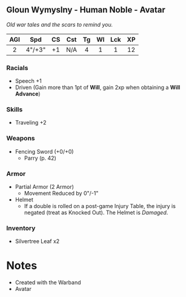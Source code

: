## Gloun Wymyslny - Human Noble - Avatar
*Old war tales and the scars to remind you.*

| AGI |  Spd   | CS  | Cst | Tg  | Wl  |  Lck   | XP  |
|:---:|:------:|:---:|:---:|:---:|:---:| :---: |:---:|
|  2  | 4"/+3" | +1  | N/A |  4  |  1  |  1   |  12  |

### Racials
- Speech +1
- Driven (Gain more than 1pt of **Will**, gain 2xp when obtaining a **Will Advance**)

### Skills
- Traveling +2

### Weapons
- Fencing Sword (+0/+0)
	- Parry (p. 42)

### Armor
- Partial Armor (2 Armor)
	- Movement Reduced by 0"/-1"
- Helmet
	- If a double is rolled on a post-game Injury Table, the injury is negated (treat as Knocked Out).  The Helmet is *Damaged*.

### Inventory
- Silvertree Leaf x2
# Notes
- Created with the Warband
- Avatar
